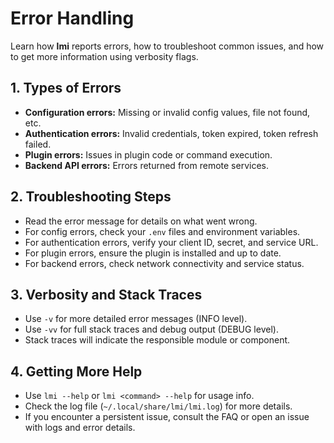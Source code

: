 # Error Handling

Learn how **lmi** reports errors, how to troubleshoot common issues, and how to get more information using verbosity flags.

## 1. Types of Errors

- **Configuration errors:** Missing or invalid config values, file not found, etc.
- **Authentication errors:** Invalid credentials, token expired, token refresh failed.
- **Plugin errors:** Issues in plugin code or command execution.
- **Backend API errors:** Errors returned from remote services.

## 2. Troubleshooting Steps

- Read the error message for details on what went wrong.
- For config errors, check your `.env` files and environment variables.
- For authentication errors, verify your client ID, secret, and service URL.
- For plugin errors, ensure the plugin is installed and up to date.
- For backend errors, check network connectivity and service status.

## 3. Verbosity and Stack Traces

- Use `-v` for more detailed error messages (INFO level).
- Use `-vv` for full stack traces and debug output (DEBUG level).
- Stack traces will indicate the responsible module or component.

## 4. Getting More Help

- Use `lmi --help` or `lmi <command> --help` for usage info.
- Check the log file (`~/.local/share/lmi/lmi.log`) for more details.
- If you encounter a persistent issue, consult the FAQ or open an issue with logs and error details. 